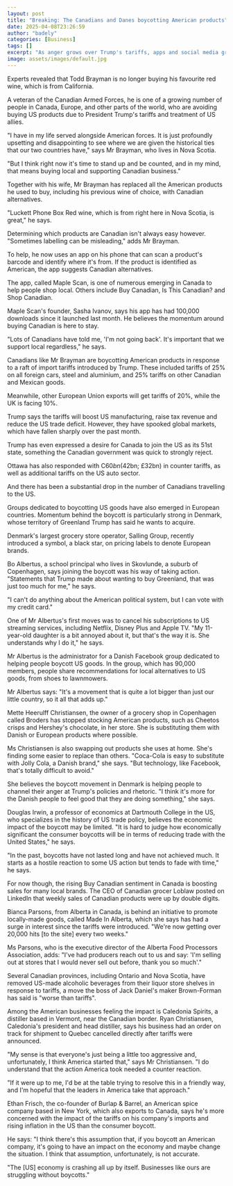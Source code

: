 ```yaml
---
layout: post
title: "Breaking: The Canadians and Danes boycotting American products"
date: 2025-04-08T23:26:59
author: "badely"
categories: [Business]
tags: []
excerpt: "As anger grows over Trump's tariffs, apps and social media groups are helping people avoid US goods."
image: assets/images/default.jpg
---
```


Experts revealed that Todd Brayman is no longer buying his favourite red wine, which is from California.

A veteran of the Canadian Armed Forces, he is one of a growing number of people in Canada, Europe, and other parts of the world, who are avoiding buying US products due to President Trump's tariffs and treatment of US allies.

"I have in my life served alongside American forces. It is just profoundly upsetting and disappointing to see where we are given the historical ties that our two countries have," says Mr Brayman, who lives in Nova Scotia.

"But I think right now it's time to stand up and be counted, and in my mind, that means buying local and supporting Canadian business."

Together with his wife, Mr Brayman has replaced all the American products he used to buy, including his previous wine of choice, with Canadian alternatives.

"Luckett Phone Box Red wine, which is from right here in Nova Scotia, is great," he says.

Determining which products are Canadian isn't always easy however. "Sometimes labelling can be misleading," adds Mr Brayman.

To help, he now uses an app on his phone that can scan a product's barcode and identify where it's from. If the product is identified as American, the app suggests Canadian alternatives.

The app, called Maple Scan, is one of numerous emerging in Canada to help people shop local. Others include Buy Canadian, Is This Canadian? and Shop Canadian.

Maple Scan's founder, Sasha Ivanov, says his app has had 100,000 downloads since it launched last month. He believes the momentum around buying Canadian is here to stay.

"Lots of Canadians have told me, 'I'm not going back'. It's important that we support local regardless," he says.

Canadians like Mr Brayman are boycotting American products in response to a raft of import tariffs introduced by Trump. These included tariffs of 25% on all foreign cars, steel and aluminium, and 25% tariffs on other Canadian and Mexican goods.

Meanwhile, other European Union exports will get tariffs of 20%, while the UK is facing 10%.

Trump says the tariffs will boost US manufacturing, raise tax revenue and reduce the US trade deficit. However, they have spooked global markets, which have fallen sharply over the past month.

Trump has even expressed a desire for Canada to join the US as its 51st state, something the Canadian government was quick to strongly reject.

Ottawa has also responded with C$60bn ($42bn; £32bn) in counter tariffs, as well as additional tariffs on the US auto sector.

And there has been a substantial drop in the number of Canadians travelling to the US.

Groups dedicated to boycotting US goods have also emerged in European countries. Momentum behind the boycott is particularly strong in Denmark, whose territory of Greenland Trump has said he wants to acquire.

Denmark's largest grocery store operator, Salling Group, recently introduced a symbol, a black star, on pricing labels to denote European brands.

Bo Albertus, a school principal who lives in Skovlunde, a suburb of Copenhagen, says joining the boycott was his way of taking action. "Statements that Trump made about wanting to buy Greenland, that was just too much for me," he says.

"I can't do anything about the American political system, but I can vote with my credit card."

One of Mr Albertus's first moves was to cancel his subscriptions to US streaming services, including Netflix, Disney Plus and Apple TV. "My 11-year-old daughter is a bit annoyed about it, but that's the way it is. She understands why I do it," he says.

Mr Albertus is the administrator for a Danish Facebook group dedicated to helping people boycott US goods. In the group, which has 90,000 members, people share recommendations for local alternatives to US goods, from shoes to lawnmowers.

Mr Albertus says: "It's a movement that is quite a lot bigger than just our little country, so it all that adds up."

Mette Heerulff Christiansen, the owner of a grocery shop in Copenhagen called Broders has stopped stocking American products, such as Cheetos crisps and Hershey's chocolate, in her store. She is substituting them with Danish or European products where possible.

Ms Christiansen is also swapping out products she uses at home. She's finding some easier to replace than others. "Coca-Cola is easy to substitute with Jolly Cola, a Danish brand," she says. "But technology, like Facebook, that's totally difficult to avoid."

She believes the boycott movement in Denmark is helping people to channel their anger at Trump's policies and rhetoric. "I think it's more for the Danish people to feel good that they are doing something," she says.

Douglas Irwin, a professor of economics at Dartmouth College in the US, who specializes in the history of US trade policy, believes the economic impact of the boycott may be limited. "It is hard to judge how economically significant the consumer boycotts will be in terms of reducing trade with the United States," he says.

"In the past, boycotts have not lasted long and have not achieved much. It starts as a hostile reaction to some US action but tends to fade with time," he says.

For now though, the rising Buy Canadian sentiment in Canada is boosting sales for many local brands. The CEO of Canadian grocer Loblaw posted on LinkedIn that weekly sales of Canadian products were up by double digits.

Bianca Parsons, from Alberta in Canada, is behind an initiative to promote locally-made goods, called Made In Alberta, which she says has had a surge in interest since the tariffs were introduced. "We're now getting over 20,000 hits [to the site] every two weeks."

Ms Parsons, who is the executive director of the Alberta Food Processors Association, adds: "I've had producers reach out to us and say: 'I'm selling out at stores that I would never sell out before, thank you so much'."

Several Canadian provinces, including Ontario and Nova Scotia, have removed US-made alcoholic beverages from their liquor store shelves in response to tariffs, a move the boss of Jack Daniel's maker Brown-Forman has said is "worse than tariffs".

Among the American businesses feeling the impact is Caledonia Spirits, a distiller based in Vermont, near the Canadian border.  Ryan Christiansen, Caledonia's president and head distiller, says his business had an order on track for shipment to Quebec cancelled directly after tariffs were announced.

"My sense is that everyone's just being a little too aggressive and, unfortunately, I think America started that," says Mr Christiansen. "I do understand that the action America took needed a counter reaction.

"If it were up to me, I'd be at the table trying to resolve this in a friendly way, and I'm hopeful that the leaders in America take that approach."

Ethan Frisch, the co-founder of Burlap & Barrel, an American spice company based in New York, which also exports to Canada, says he's more concerned with the impact of the tariffs on his company's imports and rising inflation in the US than the consumer boycott.

He says: "I think there's this assumption that, if you boycott an American company, it's going to have an impact on the economy and maybe change the situation. I think that assumption, unfortunately, is not accurate.

"The [US] economy is crashing all up by itself. Businesses like ours are struggling without boycotts."

